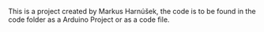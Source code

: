 This is a project created by Markus Harnúšek, the code is to be found in the code folder as a Arduino Project or as a code file.
